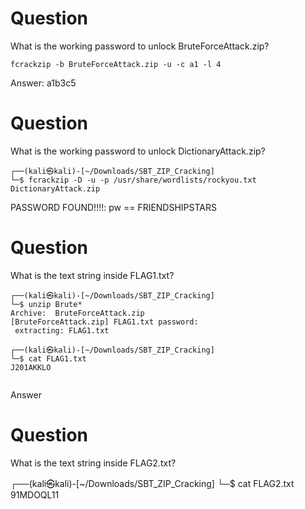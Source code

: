 # Question
What is the working password to unlock BruteForceAttack.zip?

```
fcrackzip -b BruteForceAttack.zip -u -c a1 -l 4
```

Answer: a1b3c5

# Question
What is the working password to unlock DictionaryAttack.zip?
```
┌──(kali㉿kali)-[~/Downloads/SBT_ZIP_Cracking]
└─$ fcrackzip -D -u -p /usr/share/wordlists/rockyou.txt DictionaryAttack.zip
```

PASSWORD FOUND!!!!: pw == FRIENDSHIPSTARS


# Question
What is the text string inside FLAG1.txt?
```
┌──(kali㉿kali)-[~/Downloads/SBT_ZIP_Cracking]
└─$ unzip Brute*            
Archive:  BruteForceAttack.zip
[BruteForceAttack.zip] FLAG1.txt password: 
 extracting: FLAG1.txt               
                                                                                                                                                                                                                                            
┌──(kali㉿kali)-[~/Downloads/SBT_ZIP_Cracking]
└─$ cat FLAG1.txt                       
J201AKKLO
                           
```

Answer

# Question
What is the text string inside FLAG2.txt?

┌──(kali㉿kali)-[~/Downloads/SBT_ZIP_Cracking]
└─$ cat FLAG2.txt 
91MDOQL11

















